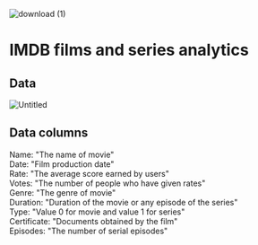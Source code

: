 ![download (1)](https://user-images.githubusercontent.com/108488061/200036206-24dfe26e-7f63-4480-8c39-d48d750245ab.png)
# IMDB films and series analytics

## Data
![Untitled](https://user-images.githubusercontent.com/108488061/200036716-82d654e1-b957-4a16-9b42-56e3f7ce0739.png)


## Data columns

Name: "The name of movie"  
Date: "Film production date"  
Rate: "The average score earned by users"  
Votes: "The number of people who have given rates"  
Genre: "The genre of movie"  
Duration: "Duration of the movie or any episode of the series"  
Type: "Value 0 for movie and value 1 for series"  
Certificate: "Documents obtained by the film"  
Episodes: "The number of serial episodes"
